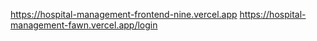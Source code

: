 https://hospital-management-frontend-nine.vercel.app 
https://hospital-management-fawn.vercel.app/login

